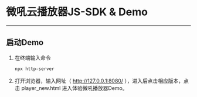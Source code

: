 # 微吼云播放器JS-SDK & Demo
------

## 启动Demo

1. 在终端输入命令

   ```bash
   npx http-server
   ```

2. 打开浏览器，输入网址（ http://127.0.0.1:8080/ ），进入后点击相应版本，点击 player_new.html 进入体验微吼播放器Demo。
